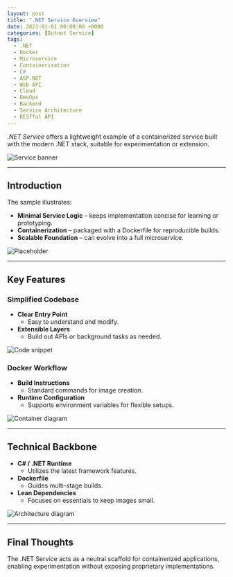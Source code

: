 ```yaml
---
layout: post
title: ".NET Service Overview"
date: 2021-01-01 00:00:00 +0000
categories: [Dotnet Service]
tags:
  - .NET
  - Docker
  - Microservice
  - Containerization
  - C#
  - ASP.NET
  - Web API
  - Cloud
  - DevOps
  - Backend
  - Service Architecture
  - RESTful API
---
```


*.NET Service* offers a lightweight example of a containerized service built with the modern .NET stack, suitable for experimentation or extension.

![Service banner](https://placehold.co/600x400?text=Placeholder&format=svg)

---

## Introduction
The sample illustrates:
- **Minimal Service Logic** – keeps implementation concise for learning or prototyping.
- **Containerization** – packaged with a Dockerfile for reproducible builds.
- **Scalable Foundation** – can evolve into a full microservice.

![Placeholder](https://placehold.co/600x400?text=Placeholder&format=svg)

---

## Key Features

### Simplified Codebase
- **Clear Entry Point**  
  - Easy to understand and modify.
- **Extensible Layers**  
  - Build out APIs or background tasks as needed.

![Code snippet](https://placehold.co/600x400?text=Placeholder&format=svg)

### Docker Workflow
- **Build Instructions**  
  - Standard commands for image creation.
- **Runtime Configuration**  
  - Supports environment variables for flexible setups.

![Container diagram](https://placehold.co/600x400?text=Placeholder&format=svg)

---

## Technical Backbone

- **C# / .NET Runtime**  
  - Utilizes the latest framework features.
- **Dockerfile**  
  - Guides multi-stage builds.
- **Lean Dependencies**  
  - Focuses on essentials to keep images small.

![Architecture diagram](https://placehold.co/600x400?text=Placeholder&format=svg)

---

## Final Thoughts
The .NET Service acts as a neutral scaffold for containerized applications, enabling experimentation without exposing proprietary implementations.
